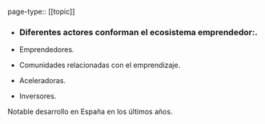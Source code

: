 page-type:: [[topic]]
- ### Diferentes actores conforman el ecosistema emprendedor:.

- Emprendedores.

- Comunidades relacionadas con el emprendizaje.

- Aceleradoras.

- Inversores.

Notable desarrollo en España en los últimos años.


